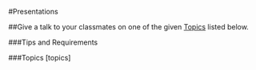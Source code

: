 #Presentations

##Give a talk to your classmates on one of the given [Topics](#topics) listed below. 

###Tips and Requirements



###Topics [topics]
